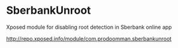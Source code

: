 # SberbankUnroot
Xposed module for disabling root detection in Sberbank online app

http://repo.xposed.info/module/com.prodoomman.sberbankunroot
